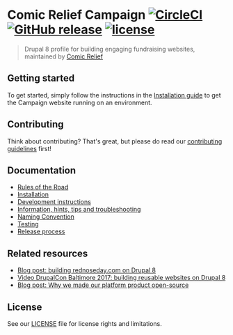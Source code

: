 # Comic Relief Campaign [![CircleCI][circlesvg]][circleurl] [![GitHub release][github-release]][github-release-url] [![license][license]][license-url]
> Drupal 8 profile for building engaging fundraising websites, maintained by [Comic Relief](https://www.comicrelief.com)

## Getting started
To get started, simply follow the instructions in the [Installation guide](docs/install.md) to get the Campaign website running on an environment.

## Contributing
Think about contributing? That's great, but please do read our [contributing guidelines](CONTRIBUTING.md) first!

## Documentation
* [Rules of the Road](docs/rules_of_the_road.md)
* [Installation](docs/install.md)
* [Development instructions](docs/development.md)
* [Information, hints, tips and troubleshooting](docs/troubleshooting.md)
* [Naming Convention](docs/naming-convention.md)
* [Testing](docs/testing.md)
* [Release process](docs/releases.md)

## Related resources
* [Blog post: building rednoseday.com on Drupal 8](https://technology.comicrelief.com/2016/12/21/building-rednoseday-com-on-drupal-8/)
* [Video DrupalCon Baltimore 2017: building reusable websites on Drupal 8](https://technology.comicrelief.com/2017/05/12/drupalcon-baltimore-talk-slides/)
* [Blog post: Why we made our platform product open-source](https://technology.comicrelief.com/2017/07/07/why-we-made-our-platform-product-open-source/)

## License
See our [LICENSE](LICENSE.md) file for license rights and limitations.

[circlesvg]: https://circleci.com/gh/comicrelief/campaign/tree/master.svg?style=svg
[circleurl]: https://circleci.com/gh/comicrelief/campaign/tree/master
[github-release]: https://img.shields.io/github/release/comicrelief/campaign.svg?style=flat-square
[github-release-url]: https://github.com/comicrelief/campaign/releases
[license]: https://img.shields.io/github/license/comicrelief/campaign.svg?style=flat-square
[license-url]: https://github.com/comicrelief/campaign/blob/develop/LICENSE.md
